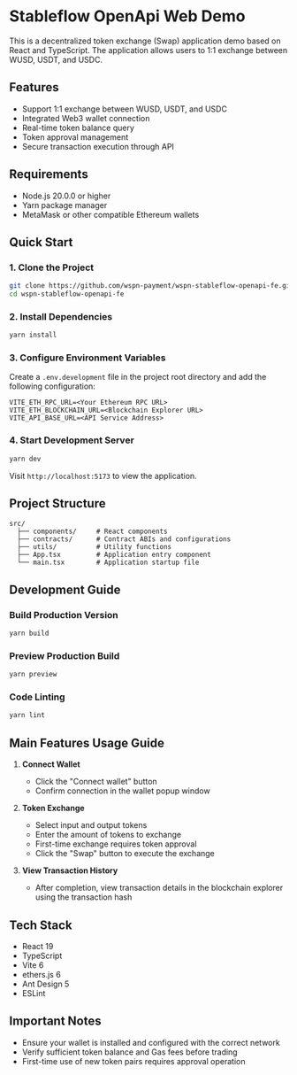# Stableflow OpenApi Web Demo

This is a decentralized token exchange (Swap) application demo based on React and TypeScript. The application allows users to 1:1 exchange between WUSD, USDT, and USDC.

## Features

- Support 1:1 exchange between WUSD, USDT, and USDC
- Integrated Web3 wallet connection
- Real-time token balance query
- Token approval management
- Secure transaction execution through API

## Requirements

- Node.js 20.0.0 or higher
- Yarn package manager
- MetaMask or other compatible Ethereum wallets

## Quick Start

### 1. Clone the Project

```bash
git clone https://github.com/wspn-payment/wspn-stableflow-openapi-fe.git
cd wspn-stableflow-openapi-fe
```

### 2. Install Dependencies

```bash
yarn install
```

### 3. Configure Environment Variables

Create a `.env.development` file in the project root directory and add the following configuration:

```env
VITE_ETH_RPC_URL=<Your Ethereum RPC URL>
VITE_ETH_BLOCKCHAIN_URL=<Blockchain Explorer URL>
VITE_API_BASE_URL=<API Service Address>
```

### 4. Start Development Server

```bash
yarn dev
```

Visit `http://localhost:5173` to view the application.

## Project Structure

```
src/
  ├── components/     # React components
  ├── contracts/      # Contract ABIs and configurations
  ├── utils/          # Utility functions
  ├── App.tsx         # Application entry component
  └── main.tsx        # Application startup file
```

## Development Guide

### Build Production Version

```bash
yarn build
```

### Preview Production Build

```bash
yarn preview
```

### Code Linting

```bash
yarn lint
```

## Main Features Usage Guide

1. **Connect Wallet**
   - Click the "Connect wallet" button
   - Confirm connection in the wallet popup window

2. **Token Exchange**
   - Select input and output tokens
   - Enter the amount of tokens to exchange
   - First-time exchange requires token approval
   - Click the "Swap" button to execute the exchange

3. **View Transaction History**
   - After completion, view transaction details in the blockchain explorer using the transaction hash

## Tech Stack

- React 19
- TypeScript
- Vite 6
- ethers.js 6
- Ant Design 5
- ESLint

## Important Notes

- Ensure your wallet is installed and configured with the correct network
- Verify sufficient token balance and Gas fees before trading
- First-time use of new token pairs requires approval operation

